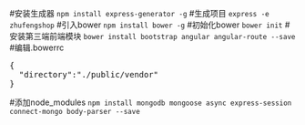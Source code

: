 #安装生成器
```npm install express-generator -g```
#生成项目
```express -e zhufengshop```
#引入bower
```npm install bower -g```
#初始化bower
```bower init```
#安装第三端前端模块
```bower install bootstrap angular angular-route --save```
#编辑.bowerrc
<pre>
{
  "directory":"./public/vendor"
}
</pre>

#添加node_modules
```npm install mongodb mongoose async express-session connect-mongo body-parser --save ```